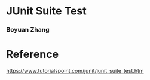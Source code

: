 # JUnit Suite Test

### Boyuan Zhang



# Reference
https://www.tutorialspoint.com/junit/junit_suite_test.htm